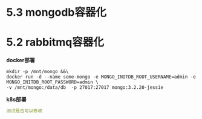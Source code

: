 # 5.3 mongodb容器化
# 5.2 rabbitmq容器化
**docker部署**
```shell
mkdir -p /mnt/mongo &&\
docker run -d --name some-mongo -e MONGO_INITDB_ROOT_USERNAME=admin -e MONGO_INITDB_ROOT_PASSWORD=admin \
-v /mnt/mongo:/data/db  -p 27017:27017 mongo:3.2.20-jessie
```
**k8s部署**
```yaml
测试是否可以修改
```


